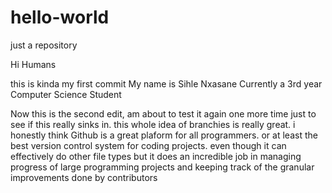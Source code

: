 # hello-world
just a repository


Hi Humans 

this is kinda my first commit
My name is Sihle Nxasane Currently a 3rd year Computer Science Student

Now this is the second edit, am about to test it again one more time
just to see if this really sinks in. this whole idea of branchies is really great.
i honestly think Github is a great plaform for all programmers.
or at least the best version control system for coding projects.
even though it can effectively do other file types but it does an incredible job in managing progress of large programming projects
and keeping track of the granular improvements done by contributors

